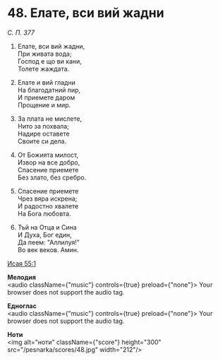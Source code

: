 # 48. Елате, вси вий жадни

_С. П. 377_

1. Елате, вси вий жадни,  
При живата вода;  
Господ е що ви кани,  
Толете жаждата.  

2. Елате и вий гладни  
На благодатний пир,  
И приемете даром  
Прощение и мир.  

3. За плата не мислете,  
Нито за похвала;  
Надире оставете  
Своите си дела.  

4. От Божията милост,  
Извор на все добро,  
Спасение приемете  
Без злато, без сребро.  

5. Спасение приемете  
Чрез вяра искрена;  
И радостно хвалете  
На Бога любовта.  

6. Тъй на Отца и Сина  
И Духа, Бог един,  
Да пеем: "Аллилуя!"  
Во век веков. Амин.

[Исая 55:1](http://biblia.bg/index.php?k=23&g=55&s=1)

**Мелодия**  
<audio className={"music"} controls={true} preload={"none"}>
    <source src="/pesnarka/mp3/48.mp3" type="audio/mpeg"/>
    Your browser does not support the audio tag.
</audio>

**Едноглас**  
<audio className={"music"} controls={true} preload={"none"}>
    <source src="/pesnarka/transp/48.mp3" type="audio/mpeg"/>
    Your browser does not support the audio tag.
</audio>

**Ноти**  
<img alt="ноти" className={"score"} height="300" src="/pesnarka/scores/48.jpg" width="212"/>
